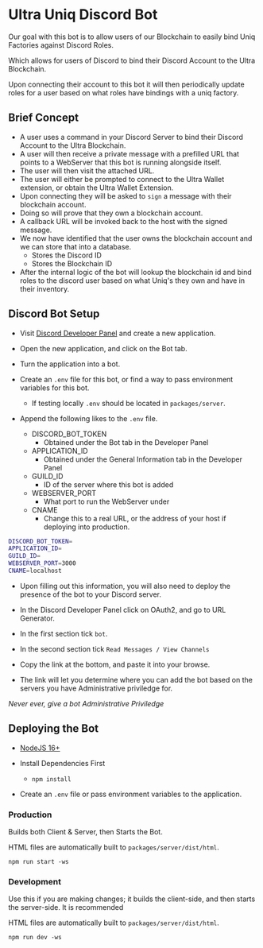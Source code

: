 # Ultra Uniq Discord Bot

Our goal with this bot is to allow users of our Blockchain to easily bind Uniq Factories against Discord Roles. 

Which allows for users of Discord to bind their Discord Account to the Ultra Blockchain.

Upon connecting their account to this bot it will then periodically update roles for a user based on what roles have bindings with a uniq factory.

## Brief Concept

* A user uses a command in your Discord Server to bind their Discord Account to the Ultra Blockchain.
* A user will then receive a private message with a prefilled URL that points to a WebServer that this bot is running alongside itself.
* The user will then visit the attached URL.
* The user will either be prompted to connect to the Ultra Wallet extension, or obtain the Ultra Wallet Extension.
* Upon connecting they will be asked to `sign` a message with their blockchain account.
* Doing so will prove that they own a blockchain account.
* A callback URL will be invoked back to the host with the signed message.
* We now have identified that the user owns the blockchain account and we can store that into a database.
  * Stores the Discord ID
  * Stores the Blockchain ID
* After the internal logic of the bot will lookup the blockchain id and bind roles to the discord user based on what Uniq's they own and have in their inventory.

## Discord Bot Setup

* Visit [Discord Developer Panel](https://discord.com/developers/applications/) and create a new application.

* Open the new application, and click on the Bot tab.

* Turn the application into a bot.

* Create an `.env` file for this bot, or find a way to pass environment variables for this bot.
  * If testing locally `.env` should be located in `packages/server`.

* Append the following likes to the `.env` file.
  * DISCORD_BOT_TOKEN
    * Obtained under the Bot tab in the Developer Panel
  * APPLICATION_ID
    * Obtained under the General Information tab in the Developer Panel
  * GUILD_ID
    * ID of the server where this bot is added
  * WEBSERVER_PORT
    * What port to run the WebServer under
  * CNAME
    * Change this to a real URL, or the address of your host if deploying into production.
```sh
DISCORD_BOT_TOKEN=
APPLICATION_ID=
GUILD_ID=
WEBSERVER_PORT=3000
CNAME=localhost
```

* Upon filling out this information, you will also need to deploy the presence of the bot to your Discord server.

* In the Discord Developer Panel click on OAuth2, and go to URL Generator.

* In the first section tick `bot`.

* In the second section tick `Read Messages / View Channels`

* Copy the link at the bottom, and paste it into your browse.

* The link will let you determine where you can add the bot based on the servers you have Administrative priviledge for.

_Never ever, give a bot Administrative Priviledge_

## Deploying the Bot

* [NodeJS 16+](https://nodejs.org/en/download)

* Install Dependencies First
    * `npm install`

* Create an `.env` file or pass environment variables to the application.

### Production

Builds both Client & Server, then Starts the Bot.

HTML files are automatically built to `packages/server/dist/html`.

```
npm run start -ws
```

### Development

Use this if you are making changes; it builds the client-side, and then starts the server-side. It is recommended

HTML files are automatically built to `packages/server/dist/html`.

```
npm run dev -ws
```